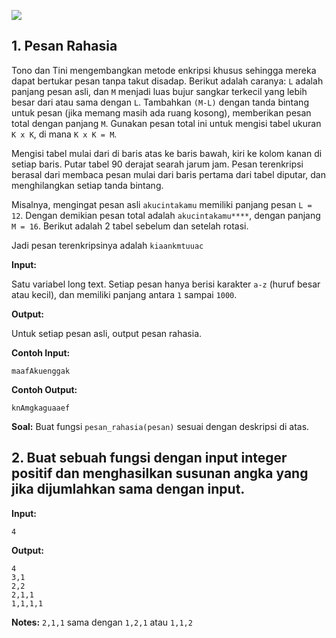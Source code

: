 ![](RackMultipart20210203-4-tzjnq9_html_19187a0156b707aa.png)

## 1. Pesan Rahasia

Tono dan Tini mengembangkan metode enkripsi khusus sehingga mereka dapat bertukar pesan tanpa takut disadap. Berikut adalah caranya: `L` adalah panjang pesan asli, dan `M` menjadi luas bujur sangkar terkecil yang lebih besar dari atau sama dengan `L`. Tambahkan `(M-L)` dengan tanda bintang untuk pesan (jika memang masih ada ruang kosong), memberikan pesan total dengan panjang `M`. Gunakan pesan total ini untuk mengisi tabel ukuran `K x K`, di mana `K x K = M`.

Mengisi tabel mulai dari di baris atas ke baris bawah, kiri ke kolom kanan di setiap baris. Putar tabel 90 derajat searah jarum jam. Pesan terenkripsi berasal dari membaca pesan mulai dari baris pertama dari tabel diputar, dan menghilangkan setiap tanda bintang.

Misalnya, mengingat pesan asli `akucintakamu` memiliki panjang pesan `L = 12`. Dengan demikian pesan total adalah `akucintakamu****`, dengan panjang `M = 16`. Berikut adalah 2 tabel sebelum dan setelah rotasi.

Jadi pesan terenkripsinya adalah `kiaankmtuuac`

**Input:**

Satu variabel long text. Setiap pesan hanya berisi karakter `a-z` (huruf besar atau kecil), dan memiliki panjang antara `1` sampai `1000`.

**Output:**

Untuk setiap pesan asli, output pesan rahasia.

**Contoh Input:**

`maafAkuenggak`

**Contoh Output:**

`knAmgkaguaaef`

**Soal:** Buat fungsi `pesan_rahasia(pesan)` sesuai dengan deskripsi di atas.

## 2. Buat sebuah fungsi dengan input integer positif dan menghasilkan susunan angka yang jika dijumlahkan sama dengan input.

**Input:**

`4`

**Output:**

```
4
3,1
2,2
2,1,1
1,1,1,1
```

**Notes:** `2,1,1` sama dengan `1,2,1` atau `1,1,2`
